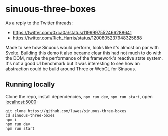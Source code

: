 # sinuous-three-boxes

As a reply to the Twitter threads:

- https://twitter.com/0xca0a/status/1199997552466288641
- https://twitter.com/Rich_Harris/status/1200805237948325888

Made to see how Sinuous would perform, looks like it's almost on par with Svelte. Building this demo it also became clear this had not much to do with the DOM, maybe the performance of the framework's reactive state system. It's not a good UI benchmark but it was interesting to see how an abstraction could be build around Three or WebGL for Sinuous.

## Running locally

Clone the repo, install dependencies, `npm run dev`, `npm run start`, open [localhost:5000](http://localhost:5000):

```
git clone https://github.com/luwes/sinuous-three-boxes
cd sinuous-three-boxes
npm i
npm run dev
npm run start
```

